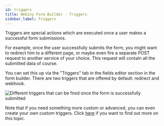 ```yaml
---
id: triggers
title: Webiny Form Builder - Triggers
sidebar_label: Triggers
---
```


Triggers are special actions which are executed once a user makes a successful form submissions.

For example, once the user successfully submits the form, you might want to redirect him to a different page, or maybe even fire a separate POST request to another service of your choice. This request will contain all the submitted data of course.

You can set this up via the "Triggers" tab in the fields editor section in the form builder. There are two triggers that are offered by default: redirect and webhook.

![Different triggers that can be fired once the form is successfully submitted](/img/webiny-apps/form-builder/triggers/triggers-options.png)

Note that if you need something more custom or advanced, you can even create your own custom triggers. Click [here](/docs/webiny-apps/form-builder/custom-form-triggers) if you want to find out more on this topic.
